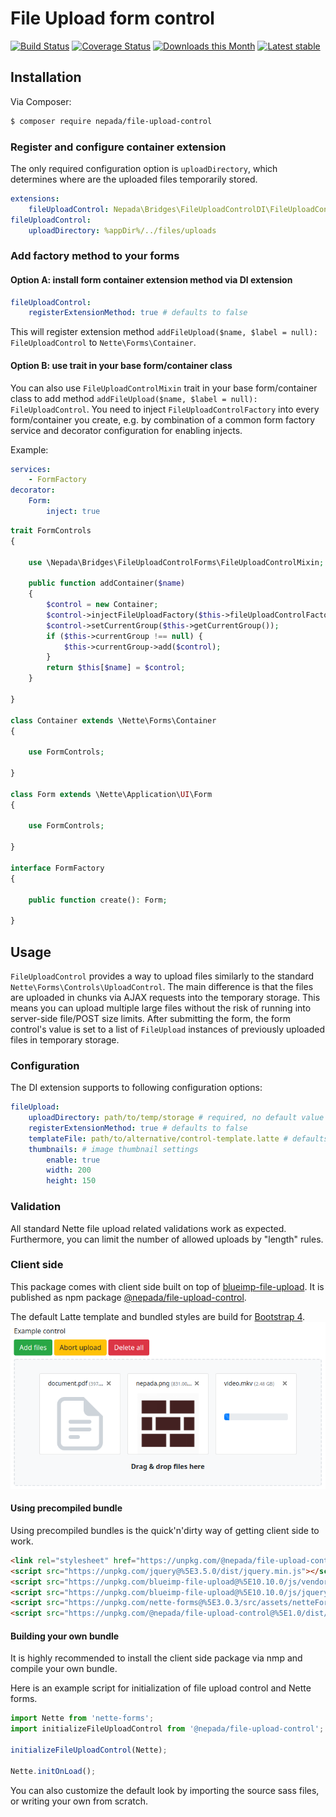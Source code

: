 File Upload form control
========================

[![Build Status](https://travis-ci.org/nepada/file-upload-control.svg?branch=master)](https://travis-ci.org/nepada/file-upload-control)
[![Coverage Status](https://coveralls.io/repos/github/nepada/file-upload-control/badge.svg?branch=master)](https://coveralls.io/github/nepada/file-upload-control?branch=master)
[![Downloads this Month](https://img.shields.io/packagist/dm/nepada/file-upload-control.svg)](https://packagist.org/packages/nepada/file-upload-control)
[![Latest stable](https://img.shields.io/packagist/v/nepada/file-upload-control.svg)](https://packagist.org/packages/nepada/file-upload-control)


Installation
------------

Via Composer:

```sh
$ composer require nepada/file-upload-control
```

### Register and configure container extension

The only required configuration option is `uploadDirectory`, which determines where are the uploaded files temporarily stored. 
```yaml
extensions:
    fileUploadControl: Nepada\Bridges\FileUploadControlDI\FileUploadControlExtension
fileUploadControl:
    uploadDirectory: %appDir%/../files/uploads
```

### Add factory method to your forms

#### Option A: install form container extension method via DI extension

```yaml
fileUploadControl:
    registerExtensionMethod: true # defaults to false
```

This will register extension method `addFileUpload($name, $label = null): FileUploadControl` to `Nette\Forms\Container`.

#### Option B: use trait in your base form/container class

You can also use `FileUploadControlMixin` trait in your base form/container class to add method `addFileUpload($name, $label = null): FileUploadControl`. You need to inject `FileUploadControlFactory` into every form/container you create, e.g. by combination of a common form factory service and decorator configuration for enabling injects.

Example:

```yaml
services:
    - FormFactory
decorator:
    Form:
        inject: true
```

```php
trait FormControls
{

    use \Nepada\Bridges\FileUploadControlForms\FileUploadControlMixin;

    public function addContainer($name)
    {
        $control = new Container;
        $control->injectFileUploadFactory($this->fileUploadControlFactory);
        $control->setCurrentGroup($this->getCurrentGroup());
        if ($this->currentGroup !== null) {
            $this->currentGroup->add($control);
        }
        return $this[$name] = $control;
    }

}

class Container extends \Nette\Forms\Container
{

    use FormControls;

}

class Form extends \Nette\Application\UI\Form
{

    use FormControls;

}

interface FormFactory
{

    public function create(): Form;

}
``` 


Usage
-----

`FileUploadControl` provides a way to upload files similarly to the standard `Nette\Forms\Controls\UploadControl`. The main difference is that the files are uploaded in chunks via AJAX requests into the temporary storage. This means you can upload multiple large files without the risk of running into server-side file/POST size limits. After submitting the form, the form control's value is set to a list of `FileUpload` instances of previously uploaded files in temporary storage.

### Configuration

The DI extension supports to following configuration options:
```yaml
fileUpload:
    uploadDirectory: path/to/temp/storage # required, no default value
    registerExtensionMethod: true # defaults to false
    templateFile: path/to/alternative/control-template.latte # defaults to the bundled Bootstrap 4 template
    thumbnails: # image thumbnail settings
        enable: true
        width: 200
        height: 150
```

### Validation

All standard Nette file upload related validations work as expected. Furthermore, you can limit the number of allowed uploads by "length" rules. 

### Client side

This package comes with client side built on top of [blueimp-file-upload](https://yarnpkg.com/package/blueimp-file-upload). It is published as npm package [@nepada/file-upload-control](https://yarnpkg.com/package/@nepada/file-upload-control).

The default Latte template and bundled styles are build for [Bootstrap 4](https://yarnpkg.com/package/bootstrap).
![Bootstrap 4 theme](docs/example.png)

#### Using precompiled bundle

Using precompiled bundles is the quick'n'dirty way of getting client side to work.

```html
<link rel="stylesheet" href="https://unpkg.com/@nepada/file-upload-control@%5E1.0/dist/css/file-upload-control.min.css">
<script src="https://unpkg.com/jquery@%5E3.5.0/dist/jquery.min.js"></script>
<script src="https://unpkg.com/blueimp-file-upload@%5E10.10.0/js/vendor/jquery.ui.widget.js"></script>
<script src="https://unpkg.com/blueimp-file-upload@%5E10.10.0/js/jquery.fileupload.js"></script>
<script src="https://unpkg.com/nette-forms@%5E3.0.3/src/assets/netteForms.min.js"></script>
<script src="https://unpkg.com/@nepada/file-upload-control@%5E1.0/dist/js/file-upload-control.min.js"></script>
```

#### Building your own bundle

It is highly recommended to install the client side package via nmp and compile your own bundle.

Here is an example script for initialization of file upload control and Nette forms.  

```js
import Nette from 'nette-forms';
import initializeFileUploadControl from '@nepada/file-upload-control';

initializeFileUploadControl(Nette);

Nette.initOnLoad();
```

You can also customize the default look by importing the source sass files, or writing your own from scratch. 

